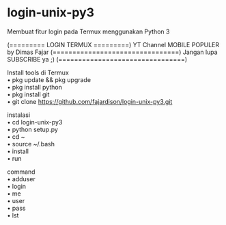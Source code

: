 # login-unix-py3  
Membuat fitur login pada Termux menggunakan Python 3  

(========= LOGIN TERMUX =========) YT Channel MOBILE POPULER by Dimas Fajar (================================) Jangan lupa SUBSCRIBE ya ;) (================================)  

Install tools di Termux  
• pkg update && pkg upgrade  
• pkg install python  
• pkg install git  
• git clone https://github.com/fajardison/login-unix-py3.git  

instalasi  
• cd login-unix-py3  
• python setup.py  
• cd ~  
• source ~/.bash  
• install  
• run  

command  
• adduser  
• login  
• me  
• user  
• pass  
• lst  
